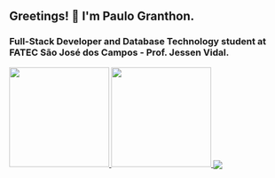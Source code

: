 ## Greetings! 👋 I'm Paulo Granthon.

### Full-Stack Developer and Database Technology student at FATEC São José dos Campos - Prof. Jessen Vidal.

<a href="https://github.com/paulo-granthon">
  <img height="180em" src="https://github-readme-stats.vercel.app/api?username=paulo-granthon&show_icons=true&theme=aura" />
  <img height="180em" src="https://github-readme-stats.vercel.app/api/top-langs/?username=paulo-granthon&layout=compact&theme=aura" />
</a>
<a align="center" href="https://github.com/paulo-granthon/TheToDoOffice">
  <img align="center" src="https://github-readme-stats.vercel.app/api/pin/?username=paulo-granthon&repo=TheToDoOffice&show_owner=true&langs_count=4&theme=rose_pine" />
</a>
